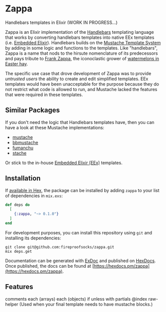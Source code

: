 # Zappa

Handlebars templates in Elixir (WORK IN PROGRESS...)

Zappa is an Elixir implementation of the [Handlebars](https://handlebarsjs.com/) templating language that works by converting handlebars templates into native EEx templates (i.e. [Embedded Elixir](https://hexdocs.pm/eex/EEx.html)).  Handlebars builds on the [Mustache Template System](https://en.wikipedia.org/wiki/Mustache_%28template_system%29) by adding in some logic and functions to the templates.  Like "handlebars", Zappa is a name that nods to the hirsute nomenclature of its predecessors and pays tribute to [Frank Zappa](https://en.wikipedia.org/wiki/Frank_Zappa), the iconoclastic grower of [watermelons in Easter hay](https://www.youtube.com/watch?v=xFvzfNtXnVU).

The specific use case that drove development of Zappa was to provide _untrusted users_ the ability to create and edit simplified templates. EEx templates would have been unacceptable for the purpose because they do not restrict what code is allowed to run, and Mustache lacked the features that were required in these templates.


## Similar Packages

If you don't need the logic that Handlebars templates have, then you can have a look at these Mustache implementations:

- [mustache](https://hex.pm/packages/mustache)
- [bbmustache](https://hex.pm/packages/bbmustache)
- [fumanchu](https://hex.pm/packages/fumanchu)
- [stache](https://hex.pm/packages/stache)

Or stick to the in-house [Embedded Elixir (EEx)](https://hexdocs.pm/eex/EEx.html) templates.


## Installation

If [available in Hex](https://hex.pm/docs/publish), the package can be installed
by adding `zappa` to your list of dependencies in `mix.exs`:

```elixir
def deps do
  [
    {:zappa, "~> 0.1.0"}
  ]
end
```

For development purposes, you can install this repository using `git` and installing its dependencies:

```
git clone git@github.com:fireproofsocks/zappa.git
mix deps.get
```

Documentation can be generated with [ExDoc](https://github.com/elixir-lang/ex_doc)
and published on [HexDocs](https://hexdocs.pm). Once published, the docs can
be found at [https://hexdocs.pm/zappa](https://hexdocs.pm/zappa).

## Features

comments
each (arrays)
each (objects)
if
unless
with
partials
@index
raw-helper (Used when your final template needs to have mustache blocks.)